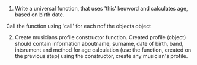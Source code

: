 1. Write a universal function, that uses 'this' keuword and calculates age, based on birth date.

Call the function using 'call' for each nof the objects object

2. Create musicians profile constructor function. Created profile (object) should contain information aboutname, surname, date of birth, band, intsrument and method for age calculation (use the function, created on the previous step)
   using the constructor, create any musician's profile.
